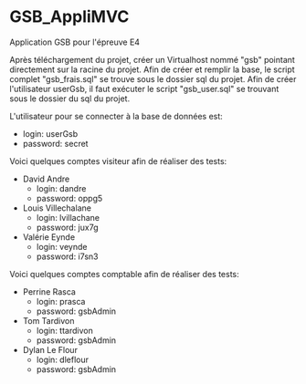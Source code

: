 # GSB_AppliMVC
Application GSB pour l'épreuve E4

Après téléchargement du projet, créer un Virtualhost nommé "gsb" pointant directement sur la racine du projet.
Afin de créer et remplir la base, le script complet "gsb_frais.sql" se trouve sous le dossier sql du projet.
Afin de créer l'utilisateur userGsb, il faut exécuter le script "gsb_user.sql" se trouvant sous le dossier du sql du projet.

L'utilisateur pour se connecter à la base de données est:
  - login: userGsb
  - password: secret

Voici quelques comptes visiteur afin de réaliser des tests:
  - David Andre
    - login: dandre
    - password: oppg5
  - Louis Villechalane
    - login: lvillachane
    - password: jux7g
  - Valérie Eynde
    - login: veynde
    - password: i7sn3
    
Voici quelques comptes comptable afin de réaliser des tests:
  - Perrine Rasca
    - login: prasca
    - password: gsbAdmin
  - Tom Tardivon
    - login: ttardivon
    - password: gsbAdmin
  - Dylan Le Flour
    - login: dleflour
    - password: gsbAdmin
